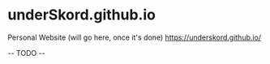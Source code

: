 # underSkord.github.io

Personal Website (will go here, once it's done)
https://underskord.github.io/

-- TODO --
